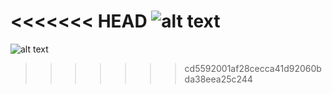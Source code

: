 <<<<<<< HEAD
![alt text](https://github.com/tomjry212/Git-Introduction/blob/main/Aloysius%20Vincent%20_%20ITB/Identitas.png?raw=true)
=======
![alt text](https://github.com/tomjry212/Git-Introduction/blob/main/Aloysius%20Vincent%20_%20ITB/Identitas.png?raw=true)
>>>>>>> cd5592001af28cecca41d92060bda38eea25c244
